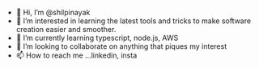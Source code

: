 - 👋 Hi, I’m @shilpinayak
- 👀 I’m interested in learning the latest tools and tricks to make software creation easier and smoother.
- 🌱 I’m currently learning typescript, node.js, AWS 
- 💞️ I’m looking to collaborate on anything that piques my interest
- 📫 How to reach me ...linkedin, insta

<!---
shilpinayak/shilpinayak is a ✨ special ✨ repository because its `README.md` (this file) appears on your GitHub profile.
You can click the Preview link to take a look at your changes.
--->

